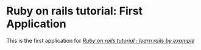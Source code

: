 # Ruby on rails tutorial: First Application

This is the first application for [*Ruby on rails tutorial : learn rails by example*](http://railstuStorial.org/)